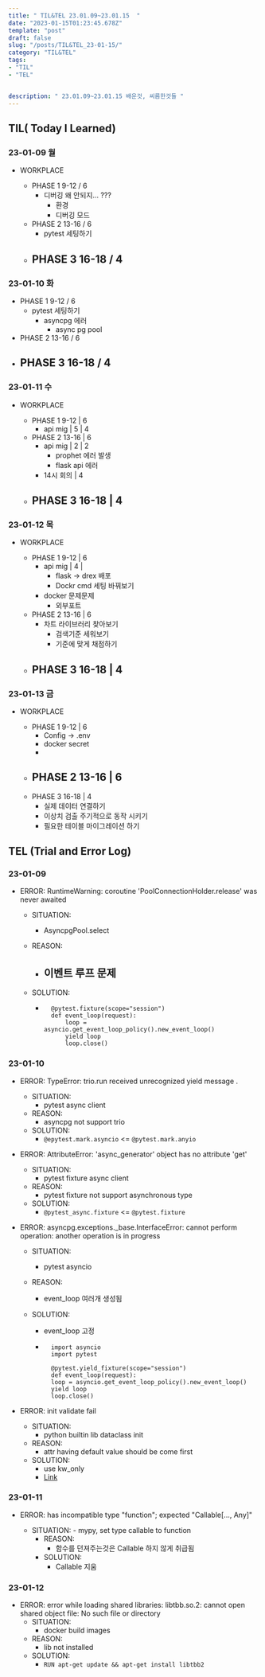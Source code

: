 ```yaml
---
title: " TIL&TEL 23.01.09~23.01.15  "
date: "2023-01-15T01:23:45.678Z"
template: "post"
draft: false
slug: "/posts/TIL&TEL_23-01-15/"
category: "TIL&TEL"
tags:
- "TIL"
- "TEL"


description: " 23.01.09~23.01.15 배운것, 씨름한것들 "
---
```


## TIL( Today I Learned)

### 23-01-09 월

- WORKPLACE

    - PHASE 1 9-12 / 6
        - 디버깅 왜 안되지... ??? 
            - 환경
            - 디버깅 모드
    - PHASE 2 13-16 / 6
        - pytest 세팅하기
    - PHASE 3 16-18 / 4
        - 


### 23-01-10 화

- PHASE 1 9-12 / 6
    - pytest 세팅하기
        - asyncpg 에러 
            - async pg pool
- PHASE 2 13-16 / 6
- PHASE 3 16-18 / 4
    - 

### 23-01-11 수

- WORKPLACE

    - PHASE 1 9-12 | 6
        - api mig | 5 | 4 
    - PHASE 2 13-16 | 6
        - api mig | 2 | 2
            - prophet 에러 발생
            - flask api 에러
        - 14시 회의 | 4
    - PHASE 3 16-18 | 4
        - 


### 23-01-12 목

- WORKPLACE

    - PHASE 1 9-12 | 6
        - api mig | 4 | 
            - flask -> drex 배포
            - Dockr cmd 세팅 바꿔보기
        - docker 문제문제
            - 외부포트 
    - PHASE 2 13-16 | 6
        - 차트 라이브러리 찾아보기
            - 검색기준 세워보기
            - 기준에 맞게 채점하기
    - PHASE 3 16-18 | 4
        - 


### 23-01-13 금

- WORKPLACE

    - PHASE 1 9-12 | 6
        - Config -> .env
        - docker secret
        - 
    - PHASE 2 13-16 | 6
        - 
    - PHASE 3 16-18 | 4
        - 실제 데이터 연결하기
        - 이상치 검출  주기적으로 동작 시키기
        - 필요한 테이블 마이그레이션 하기


## TEL (Trial and Error Log)

### 23-01-09

- ERROR: RuntimeWarning: coroutine 'PoolConnectionHolder.release' was never awaited

    - SITUATION:

        - AsyncpgPool.select

    - REASON:

        - 이벤트 루프 문제
            - 

    - SOLUTION:

        - ```
            @pytest.fixture(scope="session")
            def event_loop(request):
                loop = asyncio.get_event_loop_policy().new_event_loop()
                yield loop
                loop.close()
            ```

### 23-01-10

- ERROR: TypeError: trio.run received unrecognized yield message <Future pending cb=[Protocol._on_waiter_completed()]>.

    - SITUATION:
        - pytest async client
    - REASON:
        - asyncpg not support trio
    - SOLUTION:
        - `@epytest.mark.asyncio` <= `@pytest.mark.anyio` 

- ERROR: AttributeError: 'async_generator' object has no attribute 'get'

    - SITUATION:
        - pytest fixture async client
    - REASON:
        - pytest fixture not support asynchronous type
    - SOLUTION:
        - `@pytest_async.fixture` <= `@pytest.fixture`

- ERROR: asyncpg.exceptions._base.InterfaceError: cannot perform operation: another operation is in progress

    - SITUATION:

        - pytest asyncio 

    - REASON:

        - event_loop 여러개 생성됨

    - SOLUTION:

        - event_loop 고정 

        - ```
            import asyncio
            import pytest
        
            @pytest.yield_fixture(scope="session")
            def event_loop(request):
            loop = asyncio.get_event_loop_policy().new_event_loop()
            yield loop
            loop.close()

- ERROR: init validate fail

    - SITUATION:
        - python builtin lib dataclass init
    - REASON:
        - attr having default value should be come first
    - SOLUTION:
        - use kw_only
        - [Link](https://stackoverflow.com/a/69822584/11851889)

### 23-01-11

- ERROR: has incompatible type "function"; expected "Callable[..., Any]"   

  - SITUATION:
        - mypy, set type callable to function
    - REASON:
        - 함수를 던져주는것은 Callable 하지 않게 취급됨
    - SOLUTION:
        - Callable 지움

### 23-01-12

- ERROR: error while loading shared libraries: libtbb.so.2: cannot open shared object file: No such file or directory
    - SITUATION:
        - docker build images
    - REASON:
        - lib not installed
    - SOLUTION:
        - ```RUN apt-get update && apt-get install libtbb2```


